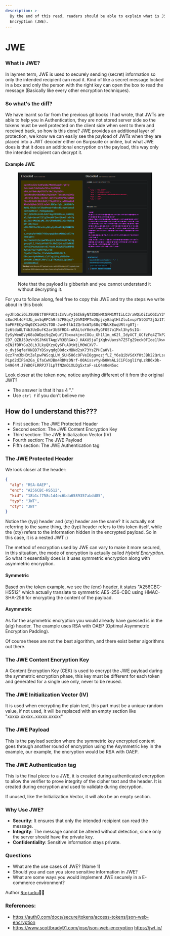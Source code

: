 ```yaml
---
description: >-
  By the end of this read, readers should be able to explain what is JSON Web
  Encryption (JWE).
---
```


# JWE

### What is JWE?

In laymen term, JWE is used to securely sending (secret) information so only the intended recipient can read it. Kind of like a secret message locked in a box and only the person with the right key can open the box to read the message (Basically like every other encryption techniques).

### So what's the diff?

We have learnt so far from the previous git books I had wrote, that JWTs are able to help you in Authentication, they are not stored server side so the tokens must be well protected on the client side when sent to them and received back, so how is this done? JWE provides an additional layer of protection, we know we can easily see the payload of JWTs when they are placed into a JWT decoder either on Burpsuite or online, but what JWE does is that it does an additional encryption on the payload, this way only the intended recipient can decrypt it.

#### Example JWE

<figure><img src="../../.gitbook/assets/Pasted image 20240517155208 (1).png" alt=""><figcaption><p>Note that the payload is gibberish and you cannot understand it without decrypting it.</p></figcaption></figure>

&#x20;

For you to follow along, feel free to copy this JWE and try the steps we write about in this book

```jwe
eyJhbGciOiJSU0EtT0FFUCIsImVuYyI6IkEyNTZDQkMtSFM1MTIiLCJraWQiOiIxOGIxY2Y3NThjMWQ0ZWM2YmRhNjU4OTM1N2FiZGQ4NSIsInR5cCI6IkpXVCIsImN0eSI6IkpXVCJ9.gCbxP78o3DgpDTUQbuHniuGgYpATqgGkRGy7paC6hRrz7N7eIa6sAOWDO9Fhnj-c8ocMl4cF4Jb_mv5qRPCh9r57PBqx7jOhMIMPTwJGpjcyBaqtHlZlu1vupY5tQ3Y2jGz1Ti4BnywaeEHPyIPQJtN7F7hIAORzj7IY4sIKkVXtQJZgaKW8pEHq_GCqj8i5aaiM0uJnRG3GOh3livp9Npjv9doqp3gyPa1zjrg2H1RsOGn0j2QMGvtuVfkuNwF-SoPKFECyHOq0ZK1oH2sTO8-JwvHflbIZQr5xWTpS8q7MbUXEuqURtrg0Tj-2z6tdaOLT4b3UeDufK2ar3bBfRD4-nRALtoY0ekcMyGFOS7o1Mxl3hy5sIG-EySyWeuBVy68aDWDpi9qZoQuY1TbxxakjncCOGu_Gh1l1m_mK2l_IdyXCT_GCfzFq4ZTkPZ5eydNBAPZuxBLUb4BrMb5iDdZjT7AgGOlRre_wIRHmmKm8W9nDeQQRmbIXO23JuOw9.BDCarfq2r_Uk8DHNfsNwSQ.4DuQx1cfJXadHnudrVaBss45zxyd6iouuSzZUyOeM4ikF_7hDOgwmaCma-Z97_QZBJ5DzVn9SJhKUTAqpVR3BRGAxJ_HAXU5jaTjXqbvUaxsh7Z5TgZ9eck0FIoe1lkwv51xEvYqqQ_Xojr4MAEmLuME_9ArCK9mNaMADIzOj4VoQtaDP1l26ytocc-oENifBRYGu28LbJLkyQKzyQy6FuAOtWjLM0WCXV7-o_dvj6qfeYHNBD7YBSxyqdgD8dcxMBNd2sK73YsZPHEa0V1-8zz7hm3bH3tZelpwPWScqLLW_SUH586c0FVeI6ggvqzjfLZ_Y6eQibVSdXfOtJBk22QrLsuCXbRK8G1w9t23Pwu8ukUAw4v0l7HeaW_0SJyKSPQANRP83MyFbK7fmzTYaW9TYN2JrKN-PLpd2dIFSm2Ga_EfaCwNJBm4RDMzDNrf-O0AissvYyHb0WaALiCiFCogliYqLzRB6xDb-b4964M.J7WDOFLRRPJ7lLpTfN2mOiXLDg5xtaF-sLQ4mOeN5oc
```

Look closer at the token now, notice anything different of it from the original JWT?

* The answer is that it has 4 "."
* Use `ctrl f` if you don't believe me

## How do I understand this???

* First section: The JWE Protected Header
* Second section: The JWE Content Encryption Key
* Third section: The JWE Initialization Vector (IV)
* Fourth section: The JWE Payload
* Fifth section: The JWE Authentication tag

### The JWE Protected Header

We look closer at the header:

```json
{
  "alg": "RSA-OAEP",
  "enc": "A256CBC-HS512",
  "kid": "18b1cf758c1d4ec6bda6589357abdd85",
  "typ": "JWT",
  "cty": "JWT"
}
```

Notice the (typ) header and (cty) header are the same? It is actually not referring to the same thing, the (typ) header refers to this token itself, while the (cty) refers to the information hidden in the encrypted payload. So in this case, it is a nested JWT :)

The method of encryption used by JWE can vary to make it more secured, in this situation, the mode of encryption is actually called _Hybrid Encryption_. So what it essentially does is it uses symmetric encryption along with asymmetric encryption.

#### Symmetric

Based on the token example, we see the (enc) header, it states "A256CBC-HS512" which actually translate to symmetric AES-256-CBC using HMAC-SHA-256 for encrypting the content of the payload.

#### Asymmetric

As for the asymmetric encryption you would already have guessed is in the (alg) header. The example uses RSA with OAEP (Optimal Asymmetric Encryption Padding).

Of course these are not the best algorithm, and there exist better algorithms out there.

### The JWE Content Encryption Key

A Content Encryption Key (CEK) is used to encrypt the JWE payload during the symmetric encryption phase, this key must be different for each token and generated for a single use only, never to be reused.

### The JWE Initialization Vector (IV)

It is used when encrypting the plain text, this part must be a unique random value, if not used, it will be replaced with an empty section like "xxxxx.xxxxx..xxxxx.xxxxx"

### The JWE Payload

This is the payload section where the symmetric key encrypted content goes through another round of encryption using the Asymmetric key in the example, our example, the encryption would be RSA with OAEP.

### The JWE Authentication tag

This is the final piece to a JWE, it is created during authenticated encryption to allow the verifier to prove integrity of the cipher text and the header. It is created during encryption and used to validate during decryption.

If unused, like the Initialization Vector, it will also be an empty section.

### Why Use JWE?

* **Security**: It ensures that only the intended recipient can read the message.
* **Integrity**: The message cannot be altered without detection, since only the server should have the private key.
* **Confidentiality**: Sensitive information stays private.

### Questions

* What are the use cases of JWE? (Name 1)
* Should you and can you store sensitive information in JWE?
* What are some ways you would implement JWE securely in a E-commerce environment?

Author [`Ninjarku`](https://github.com/Ninjarku)🐱‍👤

### References:

* &#x20;https://auth0.com/docs/secure/tokens/access-tokens/json-web-encryption
* https://www.scottbrady91.com/jose/json-web-encryption https://jwt.io/
